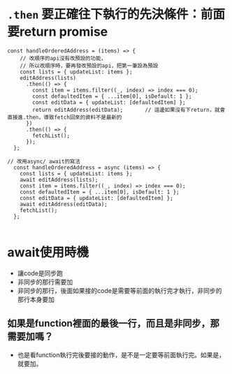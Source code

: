 # `.then` 要正確往下執行的先決條件：前面要return promise

```
const handleOrderedAddress = (items) => {
    // 改順序的api沒有改預設的功能，
    // 所以改順序時，要再發改預設的api，把第一筆設為預設
    const lists = { updateList: items };
    editAddress(lists)
      .then(() => {
        const item = items.filter((_, index) => index === 0);
        const defaultedItem = { ...item[0], isDefault: 1 };
        const editData = { updateList: [defaultedItem] };
        return editAddress(editData);       // 這邊如果沒有下return，就會直接進.then，導致fetch回來的資料不是最新的
      })
      .then(() => {
        fetchList();
      });
  };

// 改用async/ await的寫法
  const handleOrderedAddress = async (items) => {
    const lists = { updateList: items };
    await editAddress(lists);
    const item = items.filter((_, index) => index === 0);
    const defaultedItem = { ...item[0], isDefault: 1 };
    const editData = { updateList: [defaultedItem] };
    await editAddress(editData);
    fetchList();
  };


```

# await使用時機

- 讓code是同步跑
- 非同步的那行需要加
- 非同步的那行，後面如果接的code是需要等前面的執行完才執行，非同步的那行本身要加

## 如果是function裡面的最後一行，而且是非同步，那需要加嗎？
- 也是看function執行完後要接的動作，是不是一定要等前面執行完。如果是，就要加。

